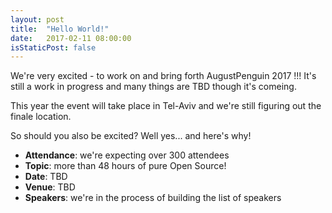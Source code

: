 ```yaml
---
layout: post
title:  "Hello World!"
date:   2017-02-11 08:00:00
isStaticPost: false
---
```


We're very excited - to work on and bring forth AugustPenguin 2017 !!!
It's still a work in progress and many things are TBD though it's comeing.

This year the event will take place in Tel-Aviv and we're still figuring out the finale location. 

So should you also be excited? Well yes... and here's why!

* **Attendance**: we're expecting over 300 attendees
* **Topic**: more than 48 hours of pure Open Source!
* **Date**: TBD
* **Venue**: TBD
* **Speakers**: we're in the process of building the list of speakers
